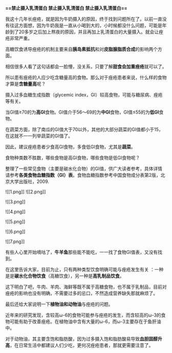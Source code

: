 **==禁止摄入乳清蛋白 禁止摄入乳清蛋白 禁止摄入乳清蛋白==**

我这十几年长痤疮，就是因为牛奶摄入的原因，终于找到问题所在了。以前一直没有往这方面想，因为牛奶我是一直从小喝到大的，小时候都没什么问题，可能是年龄到了20多岁之后加上熬夜的原因，并且再加上乳清蛋白的大量摄入。就会让痤疮非常严重。

高糖饮食诱导痤疮的机制主要来自**胰岛素抵抗**和对**皮脂腺脂质合成**的影响两个方面。

相信很多人看了这句话都会一脸懵，没关系，只要了解**甜食会加重痤疮**就可以了。

所以患有痤疮的人应少吃含糖量高的食物。那么对于痤疮患者来说，什么样的食物才算是**含糖量高**呢？

摄入过多血糖生成指数（glycemic index，GI）较高食物，可能与糖尿病、痤疮等有关。

当GI值≥70的为**高GI**食物。GI值介于56～69的为**中GI**食物，GI值≤55的为**低GI**食物。

在蔬菜方面，除了南瓜的GI值大于70以外，其他的大部分蔬菜的GI值都小于15，在这就不一一列举蔬菜的GI值了。

因此，建议痤疮患者少食高GI食物，多食低GI食物，尤其是**蔬菜**。

食物种类数不胜数，哪些食物是高GI食物，哪些食物是低GI食物呢？  

整理了一些常见食物（主要是碳水化合物）的GI值，供广大读者参考，具体详情请参考**各类食物血糖指数（GI）表**。食物血糖指数参考中国食物成分表第2版，北京大学出版社，2009.

![[1.png]]
![[2.png]]

![[3.png]]

![[4.png]]

![[5.png]]

![[6.png]]

![[7.png]]

有些人心里开始嘀咕了，**牛羊鱼**那些能不能吃，一一找了食物GI值表，又没有找到。

在这里告诉大家，目前为止，只有两种类型饮食明确可能与痤疮发生有关 ：一种是是**碳水化合物饮食**（高糖饮食），另一种是**高乳制品饮食**。

这下明白了吧，牛肉、羊肉、海鲜等既不属于高糖食物，也不属于乳制品，目前对痤疮的影响也没有明确，不需要过多的忌口，不然造成营养缺失那就麻烦了。

最后还给大家说明一下**植物油和动物油**与痤疮的问题。

近年来的研究发现，含较高ω-6的食物可能参与痤疮的发生，而含较高的ω-3的食物可能有助于改善痤疮。在植物油中含有大量的ω-6，而ω-3主要存在于鱼肝油中。

对于动物油，其主要含饱和脂肪酸，因为过多摄入饱和脂肪酸易导致**血胆固醇升高**，在日常生活中都建议人们少吃，更何况痤疮患者，那就更需要注意了。